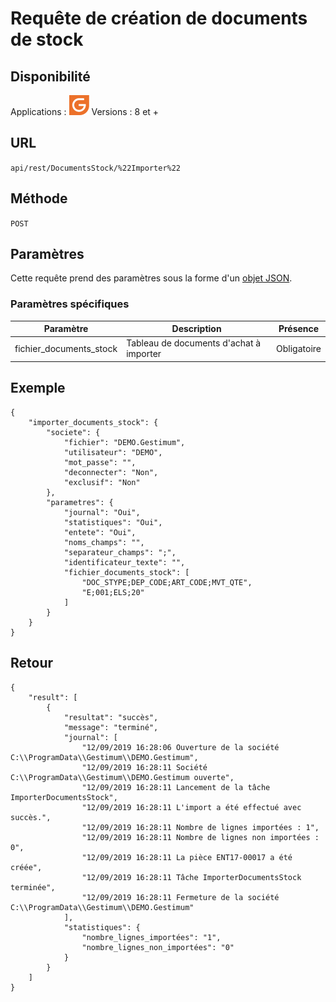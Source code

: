 # Requête de création de documents de stock


## Disponibilité


Applications : ![](../GestionCommerciale32.png)
Versions : 8 et +


## URL

``
api/rest/DocumentsStock/%22Importer%22
``

## Méthode

``
POST
``

## Paramètres


Cette requête prend des paramètres sous la forme d'un [objet JSON](../ObjetJSONParametreRequetes.md).


### Paramètres spécifiques


| Paramètre | Description | Présence |
|---|---|---|
| fichier\_documents\_stock | Tableau de documents d'achat à importer | Obligatoire |


## Exemple

````
{
    "importer_documents_stock": {
        "societe": {
            "fichier": "DEMO.Gestimum",
            "utilisateur": "DEMO",
            "mot_passe": "",
            "deconnecter": "Non",
            "exclusif": "Non"
        },
        "parametres": {
            "journal": "Oui",
            "statistiques": "Oui",
            "entete": "Oui",
            "noms_champs": "",
            "separateur_champs": ";",
            "identificateur_texte": "",
            "fichier_documents_stock": [
                "DOC_STYPE;DEP_CODE;ART_CODE;MVT_QTE",
                "E;001;ELS;20"
            ]
        }
    }
}
````

## Retour

````
{
    "result": [
        {
            "resultat": "succès",
            "message": "terminé",
            "journal": [
                "12/09/2019 16:28:06 Ouverture de la société C:\\ProgramData\\Gestimum\\DEMO.Gestimum",
                "12/09/2019 16:28:11 Société C:\\ProgramData\\Gestimum\\DEMO.Gestimum ouverte",
                "12/09/2019 16:28:11 Lancement de la tâche ImporterDocumentsStock",
                "12/09/2019 16:28:11 L'import a été effectué avec succès.",
                "12/09/2019 16:28:11 Nombre de lignes importées : 1",
                "12/09/2019 16:28:11 Nombre de lignes non importées : 0",
                "12/09/2019 16:28:11 La pièce ENT17-00017 a été créée",
                "12/09/2019 16:28:11 Tâche ImporterDocumentsStock terminée",
                "12/09/2019 16:28:11 Fermeture de la société C:\\ProgramData\\Gestimum\\DEMO.Gestimum"
            ],
            "statistiques": {
                "nombre_lignes_importées": "1",
                "nombre_lignes_non_importées": "0"
            }
        }
    ]
}
````